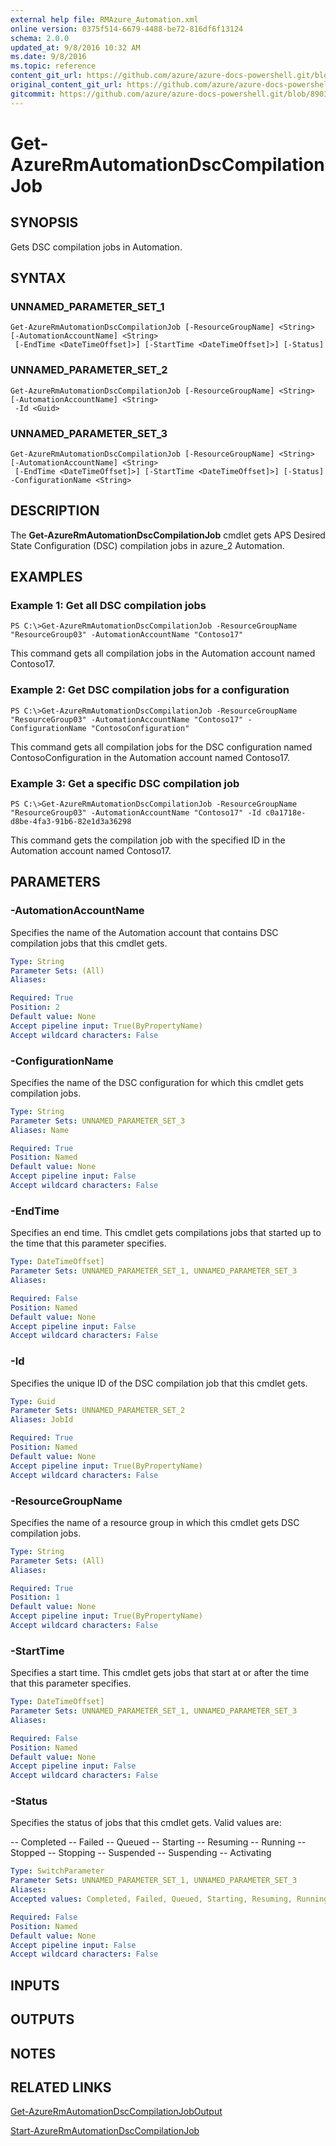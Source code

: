 ```yaml
---
external help file: RMAzure_Automation.xml
online version: 0375f514-6679-4488-be72-816df6f13124
schema: 2.0.0
updated_at: 9/8/2016 10:32 AM
ms.date: 9/8/2016
ms.topic: reference
content_git_url: https://github.com/azure/azure-docs-powershell.git/blob/master/azureps-cmdlets-docs/Resource%20Manager/Automation%20Cmdlets/v0.9.8/Get-AzureRmAutomationDscCompilationJob.md
original_content_git_url: https://github.com/azure/azure-docs-powershell.git/blob/master/azureps-cmdlets-docs/Resource%20Manager/Automation%20Cmdlets/v0.9.8/Get-AzureRmAutomationDscCompilationJob.md
gitcommit: https://github.com/azure/azure-docs-powershell.git/blob/8903b0f1daa01932ac5fa167f377736de2df6709/azureps-cmdlets-docs/Resource%20Manager/Automation%20Cmdlets/v0.9.8/Get-AzureRmAutomationDscCompilationJob.md
---
```


# Get-AzureRmAutomationDscCompilationJob
## SYNOPSIS
Gets DSC compilation jobs in Automation.

## SYNTAX

### UNNAMED_PARAMETER_SET_1
```
Get-AzureRmAutomationDscCompilationJob [-ResourceGroupName] <String> [-AutomationAccountName] <String>
 [-EndTime <DateTimeOffset]>] [-StartTime <DateTimeOffset]>] [-Status]
```

### UNNAMED_PARAMETER_SET_2
```
Get-AzureRmAutomationDscCompilationJob [-ResourceGroupName] <String> [-AutomationAccountName] <String>
 -Id <Guid>
```

### UNNAMED_PARAMETER_SET_3
```
Get-AzureRmAutomationDscCompilationJob [-ResourceGroupName] <String> [-AutomationAccountName] <String>
 [-EndTime <DateTimeOffset]>] [-StartTime <DateTimeOffset]>] [-Status] -ConfigurationName <String>
```

## DESCRIPTION
The **Get-AzureRmAutomationDscCompilationJob** cmdlet gets APS Desired State Configuration (DSC) compilation jobs in azure_2 Automation.

## EXAMPLES

### Example 1: Get all DSC compilation jobs
```
PS C:\>Get-AzureRmAutomationDscCompilationJob -ResourceGroupName "ResourceGroup03" -AutomationAccountName "Contoso17"
```

This command gets all compilation jobs in the Automation account named Contoso17.

### Example 2: Get DSC compilation jobs for a configuration
```
PS C:\>Get-AzureRmAutomationDscCompilationJob -ResourceGroupName "ResourceGroup03" -AutomationAccountName "Contoso17" -ConfigurationName "ContosoConfiguration"
```

This command gets all compilation jobs for the DSC configuration named ContosoConfiguration in the Automation account named Contoso17.

### Example 3: Get a specific DSC compilation job
```
PS C:\>Get-AzureRmAutomationDscCompilationJob -ResourceGroupName "ResourceGroup03" -AutomationAccountName "Contoso17" -Id c0a1718e-d8be-4fa3-91b6-82e1d3a36298
```

This command gets the compilation job with the specified ID in the Automation account named Contoso17.

## PARAMETERS

### -AutomationAccountName
Specifies the name of the Automation account that contains DSC compilation jobs that this cmdlet gets.

```yaml
Type: String
Parameter Sets: (All)
Aliases: 

Required: True
Position: 2
Default value: None
Accept pipeline input: True(ByPropertyName)
Accept wildcard characters: False
```

### -ConfigurationName
Specifies the name of the DSC configuration for which this cmdlet gets compilation jobs.

```yaml
Type: String
Parameter Sets: UNNAMED_PARAMETER_SET_3
Aliases: Name

Required: True
Position: Named
Default value: None
Accept pipeline input: False
Accept wildcard characters: False
```

### -EndTime
Specifies an end time.
This cmdlet gets compilations jobs that started up to the time that this parameter specifies.

```yaml
Type: DateTimeOffset]
Parameter Sets: UNNAMED_PARAMETER_SET_1, UNNAMED_PARAMETER_SET_3
Aliases: 

Required: False
Position: Named
Default value: None
Accept pipeline input: False
Accept wildcard characters: False
```

### -Id
Specifies the unique ID of the DSC compilation job that this cmdlet gets.

```yaml
Type: Guid
Parameter Sets: UNNAMED_PARAMETER_SET_2
Aliases: JobId

Required: True
Position: Named
Default value: None
Accept pipeline input: True(ByPropertyName)
Accept wildcard characters: False
```

### -ResourceGroupName
Specifies the name of a resource group in which this cmdlet gets DSC compilation jobs.

```yaml
Type: String
Parameter Sets: (All)
Aliases: 

Required: True
Position: 1
Default value: None
Accept pipeline input: True(ByPropertyName)
Accept wildcard characters: False
```

### -StartTime
Specifies a start time.
This cmdlet gets jobs that start at or after the time that this parameter specifies.

```yaml
Type: DateTimeOffset]
Parameter Sets: UNNAMED_PARAMETER_SET_1, UNNAMED_PARAMETER_SET_3
Aliases: 

Required: False
Position: Named
Default value: None
Accept pipeline input: False
Accept wildcard characters: False
```

### -Status
Specifies the status of jobs that this cmdlet gets.
Valid values are: 

-- Completed 
-- Failed 
-- Queued 
-- Starting 
-- Resuming 
-- Running 
-- Stopped 
-- Stopping 
-- Suspended 
-- Suspending 
-- Activating

```yaml
Type: SwitchParameter
Parameter Sets: UNNAMED_PARAMETER_SET_1, UNNAMED_PARAMETER_SET_3
Aliases: 
Accepted values: Completed, Failed, Queued, Starting, Resuming, Running, Stopped, Stopping, Suspended, Suspending, Activating

Required: False
Position: Named
Default value: None
Accept pipeline input: False
Accept wildcard characters: False
```

## INPUTS

## OUTPUTS

## NOTES

## RELATED LINKS

[Get-AzureRmAutomationDscCompilationJobOutput](0375f514-6679-4488-be72-816df6f13124)

[Start-AzureRmAutomationDscCompilationJob](d1d461ab-138f-42f2-8faf-e651a8310b08)

